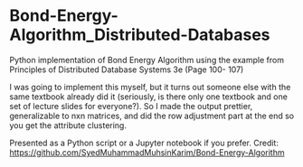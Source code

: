 # Bond-Energy-Algorithm_Distributed-Databases
Python implementation of Bond Energy Algorithm using the example from Principles of Distributed Database Systems 3e (Page 100- 107)

I was going to implement this myself, but it turns out someone else with the same textbook already did it (seriously, is there only one textbook and one set of lecture slides for everyone?). So I made the output prettier, generalizable to nxn matrices, and did the row adjustment part at the end so you get the attribute clustering.

Presented as a Python script or a Jupyter notebook if you prefer. Credit: https://github.com/SyedMuhammadMuhsinKarim/Bond-Energy-Algorithm
